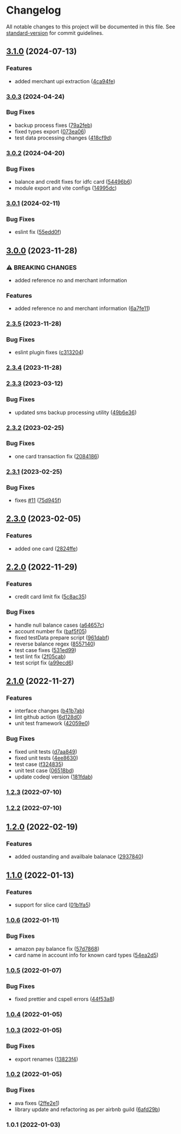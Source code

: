 # Changelog

All notable changes to this project will be documented in this file. See [standard-version](https://github.com/conventional-changelog/standard-version) for commit guidelines.

## [3.1.0](https://github.com/saurabhgupta050890/transaction-sms-parser/compare/v3.0.3...v3.1.0) (2024-07-13)


### Features

* added merchant upi extraction ([4ca94fe](https://github.com/saurabhgupta050890/transaction-sms-parser/commit/4ca94fe378cd51fc780273ce82bb12eb5399ccf7))

### [3.0.3](https://github.com/saurabhgupta050890/transaction-sms-parser/compare/v3.0.2...v3.0.3) (2024-04-24)


### Bug Fixes

* backup process fixes ([79a2feb](https://github.com/saurabhgupta050890/transaction-sms-parser/commit/79a2feb2b5aa0733cf65615bfd695b358b11bb8c))
* fixed types export ([073ea06](https://github.com/saurabhgupta050890/transaction-sms-parser/commit/073ea06d61dfb1b8b0ecaab1f7209f3b4efe7ae4))
* test data processing changes ([418cf9d](https://github.com/saurabhgupta050890/transaction-sms-parser/commit/418cf9dddb16a45c3d5af6b8ff23408651cc1e79))

### [3.0.2](https://github.com/saurabhgupta050890/transaction-sms-parser/compare/v3.0.1...v3.0.2) (2024-04-20)


### Bug Fixes

* balance and credit fixes for idfc card ([54496b6](https://github.com/saurabhgupta050890/transaction-sms-parser/commit/54496b65211789f9c54afa91c7c5601823db83ca))
* module export and vite configs ([14995dc](https://github.com/saurabhgupta050890/transaction-sms-parser/commit/14995dc94c7d9b248efaa03b8a8f85bb9109604c))

### [3.0.1](https://github.com/saurabhgupta050890/transaction-sms-parser/compare/v3.0.0...v3.0.1) (2024-02-11)


### Bug Fixes

* eslint fix ([55edd0f](https://github.com/saurabhgupta050890/transaction-sms-parser/commit/55edd0f33ddf88f84c65bfa99bf136272f95bb25))

## [3.0.0](https://github.com/saurabhgupta050890/transaction-sms-parser/compare/v2.3.5...v3.0.0) (2023-11-28)


### ⚠ BREAKING CHANGES

* added reference no and merchant information

### Features

* added reference no and merchant information ([6a7fe11](https://github.com/saurabhgupta050890/transaction-sms-parser/commit/6a7fe11fba78f6ad314679878a3044786868fd21))

### [2.3.5](https://github.com/saurabhgupta050890/transaction-sms-parser/compare/v2.3.4...v2.3.5) (2023-11-28)


### Bug Fixes

* eslint plugin fixes ([c313204](https://github.com/saurabhgupta050890/transaction-sms-parser/commit/c313204f7ba2888ccfef4d6c23abf32cc31c6e5e))

### [2.3.4](https://github.com/saurabhgupta050890/transaction-sms-parser/compare/v3.1.0...v2.3.4) (2023-11-28)

### [2.3.3](https://github.com/saurabhgupta050890/transaction-sms-parser/compare/v2.3.2...v2.3.3) (2023-03-12)


### Bug Fixes

* updated sms backup processing utility ([49b6e36](https://github.com/saurabhgupta050890/transaction-sms-parser/commit/49b6e363a52f68a6e303e6df74e2f655ecf58262))

### [2.3.2](https://github.com/saurabhgupta050890/transaction-sms-parser/compare/v2.3.1...v2.3.2) (2023-02-25)


### Bug Fixes

* one card transaction fix ([2084186](https://github.com/saurabhgupta050890/transaction-sms-parser/commit/208418677d622dc46207358c1152cc11b445b349))

### [2.3.1](https://github.com/saurabhgupta050890/transaction-sms-parser/compare/v2.3.0...v2.3.1) (2023-02-25)


### Bug Fixes

* fixes [#11](https://github.com/saurabhgupta050890/transaction-sms-parser/issues/11) ([75d945f](https://github.com/saurabhgupta050890/transaction-sms-parser/commit/75d945fa4d3374294a13da525a8896626479a185))

## [2.3.0](https://github.com/saurabhgupta050890/transaction-sms-parser/compare/v2.2.0...v2.3.0) (2023-02-05)


### Features

* added one card ([2824ffe](https://github.com/saurabhgupta050890/transaction-sms-parser/commit/2824ffe6d074083f3978229e6e2b9fa779503559))

## [2.2.0](https://github.com/saurabhgupta050890/transaction-sms-parser/compare/v2.1.0...v2.2.0) (2022-11-29)


### Features

* credit card limit fix ([5c8ac35](https://github.com/saurabhgupta050890/transaction-sms-parser/commit/5c8ac3582d0373c24b8330865a996c90913635b0))


### Bug Fixes

*  handle null balance cases ([a64657c](https://github.com/saurabhgupta050890/transaction-sms-parser/commit/a64657c85ac4c0a261fa2aff3e28482b6ef29420))
* account number fix ([baf5f05](https://github.com/saurabhgupta050890/transaction-sms-parser/commit/baf5f054cd882540d45b61e92b145d96d4d018b6))
* fixed testData prepare script ([961dabf](https://github.com/saurabhgupta050890/transaction-sms-parser/commit/961dabfa5d291a037084b9eec0e3be03c4a12bf4))
* reverse balance regex ([8557140](https://github.com/saurabhgupta050890/transaction-sms-parser/commit/85571401ea83e32ce0992940ce0e65945c9debdb))
* test case fixes ([531ed99](https://github.com/saurabhgupta050890/transaction-sms-parser/commit/531ed993a443ab835743395d4fd9806401caa499))
* test lint fix ([2f05cab](https://github.com/saurabhgupta050890/transaction-sms-parser/commit/2f05cabd6b675fcfd744ec537c1697bf1465d922))
* test script fix ([a99ecd6](https://github.com/saurabhgupta050890/transaction-sms-parser/commit/a99ecd6a2d10666148e7c11935027e8fedc6a28c))

## [2.1.0](https://github.com/saurabhgupta050890/transaction-sms-parser/compare/v1.2.3...v2.1.0) (2022-11-27)


### Features

* interface changes ([b41b7ab](https://github.com/saurabhgupta050890/transaction-sms-parser/commit/b41b7ab7858bb6ff96201eb053f58ab7e59328cb))
* lint github action ([6d128d0](https://github.com/saurabhgupta050890/transaction-sms-parser/commit/6d128d04fe269c77cfeaebe05d43091f21021d42))
* unit test framework ([42059e0](https://github.com/saurabhgupta050890/transaction-sms-parser/commit/42059e03a54d0d5f541b43aa39353f877068803f))


### Bug Fixes

* fixed unit tests ([d7aa849](https://github.com/saurabhgupta050890/transaction-sms-parser/commit/d7aa8498bab7ef343b3ac5f499f1aefa4d88c4dd))
* fixed unit tests ([4ee8630](https://github.com/saurabhgupta050890/transaction-sms-parser/commit/4ee86301aa020ab68fadd87dc1a030408013459b))
* test case ([f324835](https://github.com/saurabhgupta050890/transaction-sms-parser/commit/f32483573acb3144c899eed08a89d2edfe26083c))
* unit test case ([06518bd](https://github.com/saurabhgupta050890/transaction-sms-parser/commit/06518bd544a3438978f3c775bf08806e95174cc6))
* update codeql version ([181fdab](https://github.com/saurabhgupta050890/transaction-sms-parser/commit/181fdabbf6fc1fc319827222af781fe555c67012))

### [1.2.3](https://github.com/saurabhgupta050890/transaction-sms-parser/compare/v1.2.2...v1.2.3) (2022-07-10)

### [1.2.2](https://github.com/saurabhgupta050890/transaction-sms-parser/compare/v1.2.0...v1.2.2) (2022-07-10)

## [1.2.0](https://github.com/saurabhgupta050890/transaction-sms-parser/compare/v1.1.0...v1.2.0) (2022-02-19)


### Features

* added oustanding and availbale balanace ([2937840](https://github.com/saurabhgupta050890/transaction-sms-parser/commit/2937840ed56608b3de9b326c166e0f65ee678573))

## [1.1.0](https://github.com/saurabhgupta050890/transaction-sms-parser/compare/v1.0.6...v1.1.0) (2022-01-13)


### Features

* support for slice card ([01b1fa5](https://github.com/saurabhgupta050890/transaction-sms-parser/commit/01b1fa51c1d6031e82adf5dcc7c7c6364e234719))

### [1.0.6](https://github.com/saurabhgupta050890/transaction-sms-parser/compare/v1.0.5...v1.0.6) (2022-01-11)


### Bug Fixes

* amazon pay balance fix ([57d7868](https://github.com/saurabhgupta050890/transaction-sms-parser/commit/57d78687009e6d19b57d4c437ad4349328ac8104))
* card name in account info for known card types ([54ea2d5](https://github.com/saurabhgupta050890/transaction-sms-parser/commit/54ea2d50d81f4b4628afa3d05671f15ffb46deca))

### [1.0.5](https://github.com/saurabhgupta050890/transaction-sms-parser/compare/v1.0.4...v1.0.5) (2022-01-07)


### Bug Fixes

* fixed prettier and cspell errors ([44f53a8](https://github.com/saurabhgupta050890/transaction-sms-parser/commit/44f53a8e8688a015531c336d018d6b741846d59f))

### [1.0.4](https://github.com/saurabhgupta050890/transaction-parser/compare/v1.0.3...v1.0.4) (2022-01-05)

### [1.0.3](https://github.com/saurabhgupta050890/transaction-parser/compare/v1.0.2...v1.0.3) (2022-01-05)


### Bug Fixes

* export renames ([13823f4](https://github.com/saurabhgupta050890/transaction-parser/commit/13823f4a497142ef2ccc2961fb93ced5fb6d2ee8))

### [1.0.2](https://github.com/saurabhgupta050890/transaction-parser/compare/v1.0.1...v1.0.2) (2022-01-05)


### Bug Fixes

* ava fixes ([2ffe2e1](https://github.com/saurabhgupta050890/transaction-parser/commit/2ffe2e1128a79c6dc3b779d068268afdfeb8f470))
* library update and refactoring as per airbnb guild ([6afd29b](https://github.com/saurabhgupta050890/transaction-parser/commit/6afd29bdc936e5b5e944dfd8d3ecf563d819adab))

### 1.0.1 (2022-01-03)
